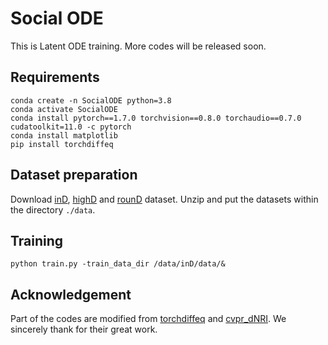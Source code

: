 # Social ODE

This is Latent ODE training. More codes will be released soon.

## Requirements
```Shell
conda create -n SocialODE python=3.8
conda activate SocialODE
conda install pytorch==1.7.0 torchvision==0.8.0 torchaudio==0.7.0 cudatoolkit=11.0 -c pytorch
conda install matplotlib
pip install torchdiffeq
```

## Dataset preparation
Download [inD](https://www.ind-dataset.com/), [highD](https://www.highd-dataset.com/) and [rounD](https://www.round-dataset.com/) dataset. Unzip and put the datasets within the directory `./data`.

## Training
``` Shell
python train.py -train_data_dir /data/inD/data/&
```

## Acknowledgement

Part of the codes are modified from [torchdiffeq](https://github.com/rtqichen/torchdiffeq) and [cvpr_dNRI](https://github.com/cgraber/cvpr_dNRI). 
We sincerely thank for their great work.
